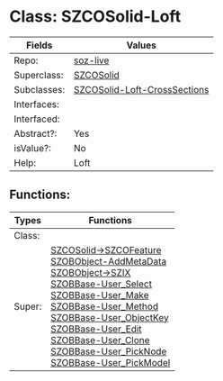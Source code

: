
# Class:	SZCOSolid-Loft

| Fields | Values |
| --------- | --------- |
| Repo: | [soz-live](/repos/soz-live.html) |
| Superclass: | [SZCOSolid](SZCOSolid.html) |
| Subclasses: | [SZCOSolid-Loft-CrossSections](SZCOSolid-Loft-CrossSections.html) |
| Interfaces: |  |
| Interfaced: |  |
| Abstract?: | Yes |
| isValue?: | No |
| Help: | Loft |


## Functions:

| Types | Functions |
| --------- | --------- |
| Class: |  |
| Super: | [SZCOSolid->SZCOFeature](SZCOSolid.html) <br> [SZOBObject-AddMetaData](SZOBObject.html) <br> [SZOBObject->SZIX](SZOBObject.html) <br> [SZOBBase-User_Select](SZOBBase.html) <br> [SZOBBase-User_Make](SZOBBase.html) <br> [SZOBBase-User_Method](SZOBBase.html) <br> [SZOBBase-User_ObjectKey](SZOBBase.html) <br> [SZOBBase-User_Edit](SZOBBase.html) <br> [SZOBBase-User_Clone](SZOBBase.html) <br> [SZOBBase-User_PickNode](SZOBBase.html) <br> [SZOBBase-User_PickModel](SZOBBase.html) |


